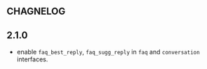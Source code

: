 ## CHAGNELOG

## 2.1.0
* enable `faq_best_reply`, `faq_sugg_reply` in `faq` and `conversation` interfaces.